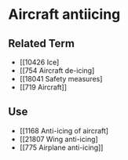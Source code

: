 # Aircraft antiicing  

## Related Term

- [[10426 Ice]
- [[754 Aircraft de-icing]
- [[18041 Safety measures]
- [[719 Aircraft]]  

## Use

- [[1168 Anti-icing of aircraft]
- [[21807 Wing anti-icing]
- [[775 Airplane anti-icing]]  

